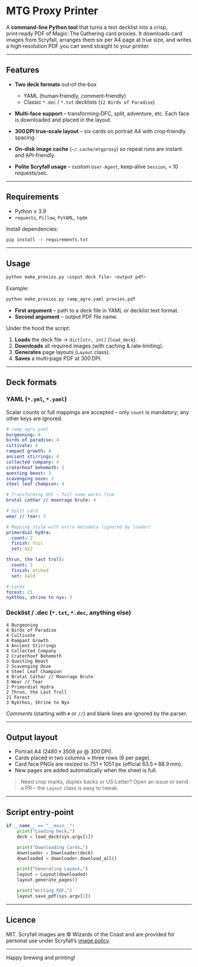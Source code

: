 # MTG Proxy Printer

A **command‑line Python tool** that turns a text decklist into a crisp, print‑ready PDF of Magic: The Gathering card proxies.  It downloads card images from Scryfall, arranges them six per A4 page at true size, and writes a high‑resolution PDF you can send straight to your printer.

---

## Features

* **Two deck formats** out‑of‑the‑box

  * YAML (human‑friendly, comment‑friendly)
  * Classic `*.dec` / `*.txt` decklists (`12 Birds of Paradise`)
* **Multi‑face support** – transforming‑DFC, split, adventure, etc. Each face is downloaded and placed in the layout.
* **300 DPI true‑scale layout** – six cards on portrait A4 with crop‑friendly spacing.
* **On‑disk image cache** (`~/.cache/mtgproxy`) so repeat runs are instant and API‑friendly.
* **Polite Scryfall usage** – custom `User‑Agent`, keep‑alive `Session`, < 10 requests/sec.

---

## Requirements

* Python ≥ 3.9
* `requests`, `Pillow`, `PyYAML`, `tqdm`

Install dependencies:

```bash
pip install -r requirements.txt
```

---

## Usage

```bash
python make_proxies.py <input deck file> <output pdf>
```

Example:

```bash
python make_proxies.py ramp_agro.yaml proxies.pdf
```

* **First argument** – path to a deck file in YAML or decklist text format.
* **Second argument** – output PDF file name.

Under the hood the script:

1. **Loads** the deck file → `dict[str, int]` (`load_deck`).
2. **Downloads** all required images (with caching & rate‑limiting).
3. **Generates** page layouts (`Layout` class).
4. **Saves** a multi‑page PDF at 300 DPI.

---

## Deck formats

### YAML (`*.yml`, `*.yaml`)

Scalar counts or full mappings are accepted – only `count` is mandatory; any other keys are ignored.

```yaml
# ramp_agro.yaml
burgeoning: 4
birds of paradise: 4
cultivate: 4
rampant growth: 4
ancient stirrings: 4
collected company: 4
craterhoof behemoth: 2
questing beast: 3
scavenging ooze: 2
steel leaf champion: 4

# Transforming DFC – full name works fine
brutal cathar // moonrage brute: 4

# Split card
wear // tear: 3

# Mapping style with extra metadata (ignored by loader)
primordial hydra:
  count: 2
  finish: foil
  set: m12

thrun, the last troll:
  count: 2
  finish: etched
  set: kald

# Lands
forest: 21
nykthos, shrine to nyx: 3
```

### Decklist / .dec (`*.txt`, `*.dec`, anything else)

```text
4 Burgeoning
4 Birds of Paradise
4 Cultivate
4 Rampant Growth
4 Ancient Stirrings
4 Collected Company
2 Craterhoof Behemoth
3 Questing Beast
2 Scavenging Ooze
4 Steel Leaf Champion
4 Brutal Cathar // Moonrage Brute
3 Wear // Tear
2 Primordial Hydra
2 Thrun, the Last Troll
21 Forest
3 Nykthos, Shrine to Nyx
```

*Comments* (starting with `#` or `//`) and blank lines are ignored by the parser.

---

## Output layout

* Portrait A4 (2480 × 3508 px @ 300 DPI).
* Cards placed in two columns × three rows (6 per page).
* Card face PNGs are resized to 751 × 1051 px (official 63.5 × 88.9 mm).
* New pages are added automatically when the sheet is full.

> Need crop marks, duplex backs or US‑Letter?  Open an issue or send a PR – the `Layout` class is easy to tweak.

---

## Script entry‑point

```python
if __name__ == "__main__":
    print("Loading Deck…")
    deck = load_deck(sys.argv[1])

    print("Downloading Cards…")
    downloader = Downloader(deck)
    downloaded = downloader.download_all()

    print("Generating Layout…")
    layout = Layout(downloaded)
    layout.generate_pages()

    print("Writing PDF…")
    layout.save_pdf(sys.argv[2])
```

---

## Licence

MIT.  Scryfall images are © Wizards of the Coast and are provided for personal use under Scryfall’s [image policy](https://scryfall.com/docs/api/images).

---

Happy brewing and printing!
